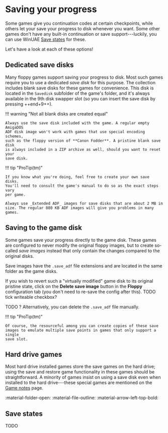 # Saving your progress

Some games give you continuation codes at certain checkpoints, while others
let your save your progress to disk whenever you want. Some other games don't
have any built-in continuation or save support---luckily, you can use WinUAE
[Save states](#save-states) for these.

Let's have a look at each of these options!


## Dedicated save disks

Many floppy games support saving your progress to disk. Most such games
require you to use a dedicated _save disk_ for this purpose. The collection
includes blank save disks for these games for convenience. This disk is
located in the `Savedisk` subfolder of the game's folder, and it's always
available in the 9th disk swapper slot (so you can insert the save disk by
pressing ++end+9++).

!!! warning "Not all blank disks are created equal"

    Always use the save disk included with the game. A regular empty AmigaDOS
    ADF disk image won't work with games that use special encoding schemes,
    such as the floppy version of **Canon Fodder**. A pristine blank save disk
    is always included in a ZIP archive as well, should you want to reset your
    save disk.

!!! tip "ProTip(tm)"

    If you know what you're doing, feel free to create your own save disks.
    You'll need to consult the game's manual to do so as the exact steps vary
    per game.

    Always use _Extended ADF_ images for save disks that are about 2 MB in
    size. The regular 880 KB ADF images will give you problems in many games.


## Saving to the game disk

Some games save your progress directly to the game disk. These games are
configured to never modify the original floppy images, but to create
so-called _save images_ instead that only contain the changes compared to the
original disks.

Save images have the `.save_adf` file extensions and are located in the same
folder as the game disks.

If you wish to revert such a "virtually modified" game disk to its original
pristine state, click on the **Delete save image** button in the **Floppy**
configuration tab (you don't need to re-save the config after this). TODO tick
writeable checkbox?

TODO ? Alternatively, you can delete the `.save_adf` file manually.

!!! tip "ProTip(tm)"

    Of course, the resourceful among you can create copies of these save
    images to emulate multiple save points in games that only support a single
    save slot.


## Hard drive games

Most hard drive installed games store the save games on the hard drive; using
the save and restore game functionality in these games should be
straightforward. A minority of games insist on using a save disk even when
installed to the hard drive---these special games are mentioned on the [Game
notes](game-notes.md) page.

:material-folder-open:
:material-file-outline:
:material-arrow-left-top-bold:


## Save states

TODO
